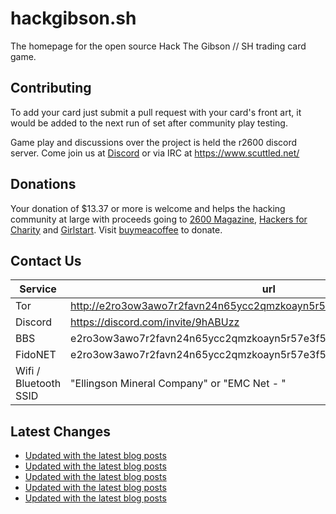 # hackgibson.sh
The homepage for the open source Hack The Gibson // SH trading card game.


## Contributing

To add your card just submit a pull request with your card's front art, it would be added to the next run of set after community play testing.

Game play and discussions over the project is held the r2600 discord server. Come join us at [Discord](https://discord.com/invite/9hABUzz) or via IRC at https://www.scuttled.net/


## Donations

Your donation of $13.37 or more is welcome and helps the hacking community at large with proceeds going to [2600 Magazine](https://2600.com/), [Hackers for Charity](https://hackersforcharity.org) and [Girlstart](https://girlstart.org).  Visit [buymeacoffee](https://www.buymeacoffee.com/hackgibson.sh) to donate.


## Contact Us

Service | url
-|-
Tor | http://e2ro3ow3awo7r2favn24n65ycc2qmzkoayn5r57e3f56nvjwdcgg32ad.onion
Discord | https://discord.com/invite/9hABUzz
BBS | e2ro3ow3awo7r2favn24n65ycc2qmzkoayn5r57e3f56nvjwdcgg32ad.onion:23
FidoNET | e2ro3ow3awo7r2favn24n65ycc2qmzkoayn5r57e3f56nvjwdcgg32ad.onion:24554
Wifi / Bluetooth SSID | "Ellingson Mineral Company" or "EMC Net - <fidonet address>"

## Latest Changes
<!-- BLOG-POST-LIST:START -->
- [Updated with the latest blog posts](https://github.com/DFW2600/hackgibson.sh/commit/ebb499f5391e0a41b3c0fd9f08c7d6dc5218ccda)
- [Updated with the latest blog posts](https://github.com/DFW2600/hackgibson.sh/commit/6ef24caef908c37045dae0da4e54755720adef1f)
- [Updated with the latest blog posts](https://github.com/DFW2600/hackgibson.sh/commit/59d4825ec37d0be849ee5c3be8ede864e6e55121)
- [Updated with the latest blog posts](https://github.com/DFW2600/hackgibson.sh/commit/d63e34d91ad525a01ed0fae6827e6ed8c26f805c)
- [Updated with the latest blog posts](https://github.com/DFW2600/hackgibson.sh/commit/7dbca2a4efca4a4219f3ca24f1a045c632d48876)
<!-- BLOG-POST-LIST:END -->

